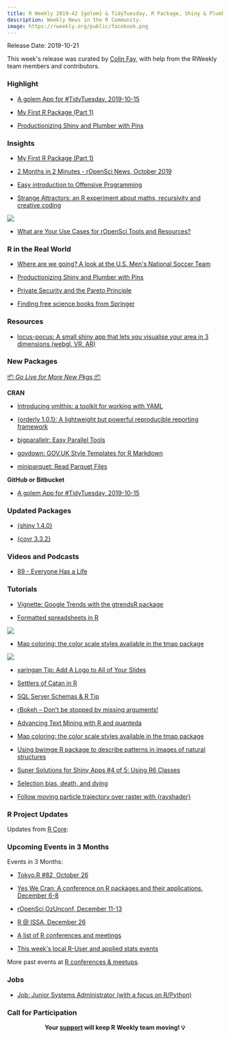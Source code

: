 ```yaml
---
title: R Weekly 2019-42 {golem} & TidyTuesday, R Package, Shiny & Plumber
description: Weekly News in the R Community.
image: https://rweekly.org/public/facebook.png
---
```


Release Date: 2019-10-21

This week's release was curated by [Colin Fay](https://twitter.com/_ColinFay), with help from the RWeekly team members and contributors.

###  Highlight

+ [A golem App for #TidyTuesday, 2019-10-15](https://github.com/ColinFay/tidytuesday201942)

+ [My First R Package (Part 1)](https://qualityandinnovation.com/2019/10/13/my-first-r-package-part-1/)

+ [Productionizing Shiny and Plumber with Pins](https://rviews.rstudio.com/2019/10/17/deploying-data-with-pins/)

### Insights

+ [My First R Package (Part 1)](https://qualityandinnovation.com/2019/10/13/my-first-r-package-part-1/)

+ [2 Months in 2 Minutes - rOpenSci News, October 2019](https://ropensci.org/blog/2019/10/17/news-oct2019/)

+ [Easy introduction to Offensive Programming](https://neonira.github.io/zop2)

+ [Strange Attractors: an R experiment about maths, recursivity and creative coding](https://codingclubuc3m.rbind.io/post/2019-10-15/)

![](https://raw.githubusercontent.com/rweekly/image/master/2019-42/attractor.png)

+ [What are Your Use Cases for rOpenSci Tools and Resources?](https://ropensci.org/blog/2019/10/15/use-cases/)

### R in the Real World

+ [Where are we going? A look at the U.S. Men's National Soccer Team](https://austinwehrwein.com/post/usmnt/)

+ [Productionizing Shiny and Plumber with Pins](https://rviews.rstudio.com/2019/10/17/deploying-data-with-pins/)

+ [Private Security and the Pareto Principle](https://datawookie.netlify.com/blog/2019/10/private-security-and-the-pareto-principle/)

+ [Finding free science books from Springer](http://blog.ephorie.de/finding-free-science-books-from-springer)

###  Resources

+ [locus-pocus: A small shiny app that lets you visualise your area in 3 dimensions (webgl, VR, AR)](https://locus-pocus.io/)

###  New Packages

<p class="added-hostname"><a href="https://rweekly.org/live" target="_blank" class="externalLink">📦 <i>Go Live for More New Pkgs</i> 📦</a></p>

**CRAN**

+ [Introducing ymlthis: a toolkit for working with YAML](https://malco.io/2019/10/10/introducing-ymlthis/)

+ [{orderly 1.0.1}: A lightweight but powerful reproducible reporting framework](https://reside-ic.github.io/blog/orderly-1.0.1-released-to-cran/)

+ [bigparallelr: Easy Parallel Tools](https://cran.r-project.org/web/packages/bigparallelr/index.html)

+ [govdown: GOV.UK Style Templates for R Markdown](https://cran.r-project.org/web/packages/govdown/index.html)

+ [miniparquet: Read Parquet Files](https://cran.r-project.org/web/packages/miniparquet/index.html)

**GitHub or Bitbucket**

+ [A golem App for #TidyTuesday, 2019-10-15](https://github.com/ColinFay/tidytuesday201942)


### Updated Packages

+ [{shiny 1.4.0}](https://blog.rstudio.com/2019/10/15/shiny-1-4-0/)

+ [{covr 3.3.2}](https://cran.r-project.org/package=covr)

###  Videos and Podcasts

+ [89 - Everyone Has a Life](http://nssdeviations.com/89-everyone-has-a-life)

###  Tutorials

+ [Vignette: Google Trends with the gtrendsR package](https://martinctc.github.io/blog/vignette-google-trends-with-gtrendsr/)

+ [Formatted spreadsheets in R](https://luisdva.github.io/rstats/annotate-mf/)

![](https://raw.githubusercontent.com/rweekly/image/master/2019-42/dogtest.png)

+ [Map coloring: the color scale styles available in the tmap package](https://geocompr.github.io/post/2019/tmap-color-scales/)

![](https://raw.githubusercontent.com/rweekly/image/master/2019-42/map.png)

+ [xaringan Tip: Add A Logo to All of Your Slides](https://www.garrickadenbuie.com/blog/xaringan-tip-logo-all-slides/)

+ [Settlers of Catan in R](https://www.therplayground.com/post/settlers-of-catan-in-r)

+ [SQL Server Schemas & R Tip](https://roh.engineering/post/sql-server-r-tip/)

+ [rBokeh – Don't be stopped by missing arguments!](https://www.statworx.com/de/blog/rbokeh-dont-be-stopped-by-missing-arguments/)

+ [Advancing Text Mining with R and quanteda](https://www.mzes.uni-mannheim.de/socialsciencedatalab/article/advancing-text-mining/)

+ [Map coloring: the color scale styles available in the tmap package](https://geocompr.github.io/post/2019/tmap-color-scales/)

+ [Using bwimge R package to describe patterns in images of natural structures](https://r-posts.com/using-bwimge-r-package-to-describe-patterns-in-images-of-natural-structures/)

+ [Super Solutions for Shiny Apps #4 of 5: Using R6 Classes](https://appsilon.com/super-solutions-for-shiny-apps-using-r6-classes/)

+ [Selection bias, death, and dying](https://www.rdatagen.net/post/selection-bias-death-and-dying/)

+ [Follow moving particle trajectory over raster with {rayshader}](https://statnmap.com/2019-10-06-follow-moving-particle-trajectory-on-raster-with-rayshader/)

<!--<div class="post-more-begin></div><div class="post-more-end"></div>-->

###  R Project Updates

Updates from [R Core](http://developer.r-project.org/blosxom.cgi/R-devel/NEWS):


###  Upcoming Events in 3 Months

Events in 3 Months:

+ [Tokyo.R #82, October 26](https://tokyor.connpass.com/)

+ [Yes We Cran: A conference on R packages and their applications, December 6-8](https://www.thinksisu.org/event/yeswecran/)

+ [rOpenSci OzUnconf, December 11-13](https://ozunconf19.ropensci.org/)

+ [R @ ISSA, December 26](https://r-iisa2019.rbind.io/)

+ [A list of R conferences and meetings](https://jumpingrivers.github.io/meetingsR/events.html)

+ [This week's local R-User and applied stats events](https://community.rstudio.com/c/irl)


More past events at [R conferences & meetups](https://conf.rweekly.org).

### Jobs

+ [Job: Junior Systems Administrator (with a focus on R/Python)](https://www.jumpingrivers.com/blog/job-junior-systems-administrator-with-a-focus-on-r-python/)


###  Call for Participation


<p class="hide-support added-hostname support-rweekly" style="text-align: center;font-weight: bold;">Your <a class="non-visited externalLink" href="https://www.patreon.com/rweekly" onclick="pas(this)">support</a> will keep R Weekly team moving! 💡</p>

